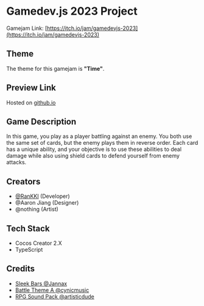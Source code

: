 # Gamedev.js 2023 Project

Gamejam Link: [https://itch.io/jam/gamedevjs-2023](https://itch.io/jam/gamedevjs-2023)

## Theme

The theme for this gamejam is **"Time"**.

## Preview Link
Hosted on [github.io](https://rankki.xyz/Gamedev.js-2023/)

## Game Description

In this game, you play as a player battling against an enemy. You both use the same set of cards, but the enemy plays them in reverse order. Each card has a unique ability, and your objective is to use these abilities to deal damage while also using shield cards to defend yourself from enemy attacks.

## Creators

 - [@RanKKI](https://github.com/RanKKI) (Developer)
 - @Aaron Jiang (Designer)
 - @nothing (Artist)

## Tech Stack
 - Cocos Creator 2.X
 - TypeScript

## Credits

 - [Sleek Bars @Jannax](https://opengameart.org/content/sleek-bars)
 - [Battle Theme A @cynicmusic](https://opengameart.org/content/battle-theme-a)
 - [RPG Sound Pack @artisticdude](https://opengameart.org/content/rpg-sound-pack)